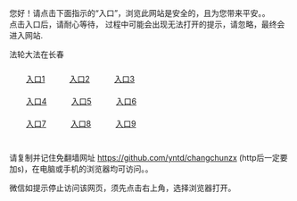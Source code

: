 您好！请点击下面指示的“入口”，浏览此网站是安全的，且为您带来平安。。 <br/>
点击入口后，请耐心等待， 过程中可能会出现无法打开的提示，请忽略，最终会进入网站. </br>

法轮大法在长春<br/>
<div style="padding:10px"><a style="margin:20px" target="_blank" href="https://d3gtgf3vj9e99j.cloudfront.net/2Qpsp?kdbpxnhw" id="ccLink1" rel="nofollow">入口1</a> <a target="_blank" style="margin:20px" href="https://d3jebzm4xz9end.cloudfront.net/2Qpsp?ghhcrnhm" id="ccLink2" rel="nofollow">入口2</a> <a style="margin:20px" target="_blank" href="https://drg6ckts0x4s.cloudfront.net/2Qpsp?gxukc" id="ccLink3" rel="nofollow">入口3</a></div>

<div style="padding:10px" ><a style="margin:20px" target="_blank" href="https://d3gtgf3vj9e99j.cloudfront.net/2Qpsp?kdbpxnhw" id="ccLink4" rel="nofollow">入口4</a> <a style="margin:20px" href="https://d3jebzm4xz9end.cloudfront.net/2Qpsp?ghhcrnhm" target="_blank" id="ccLink5" rel="nofollow">入口5</a> <a style="margin:20px" href="https://drg6ckts0x4s.cloudfront.net/2Qpsp?gxukc" target="_blank" id="ccLink6" rel="nofollow">入口6</a></div>

<div style="padding:10px"><a style="margin:20px" target="_blank" href="https://d3gtgf3vj9e99j.cloudfront.net/2Qpsp?kdbpxnhw" id="ccLink7" rel="nofollow">入口7</a> <a style="margin:20px" href="https://d3jebzm4xz9end.cloudfront.net/2Qpsp?ghhcrnhm" target="_blank" id="ccLink8" rel="nofollow">入口8</a> <a style="margin:20px" target="_blank" href="https://drg6ckts0x4s.cloudfront.net/2Qpsp?gxukc" id="ccLink9" rel="nofollow">入口9</a></div>

<br/>



请复制并记住免翻墙网址 https://github.com/yntd/changchunzx (http后一定要加s)，在电脑或手机的浏览器均可访问。。<br/>

微信如提示停止访问该网页，须先点击右上角，选择浏览器打开。
